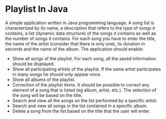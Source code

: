 # Playlist In Java
A simple application written in Java programming language. A song list is characterized by its name, a description that refers to the type of songs it contains, a list (dynamic data structure) of the songs it contains as well as the number of songs it contains. For each song you have to enter the title, the name of the artist (consider that there is only one), its duration in seconds and the name of the album.
The application should enable:
  - Show all songs of the playlist. For each song, all the saved information should be displayed.
  - Show all participating artists of the playlist. If the same artist participates in many songs he should only appear once.
  - Show all albums of the playlist.
  - Correction of the playlist items. It should be possible to correct any element of a song that is listed (eg album, artist, etc.). The selection of the song will be based on the title.
  - Search and view all the songs on the list performed by a specific artist.
  - Search and view all songs in the list contained in a specific album.
  - Delete a song from the list based on the title that the user will enter.
